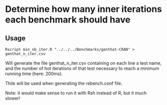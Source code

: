 # Determine how many inner iterations each benchmark should have

## Usage

```
Rscript min_nb_iter.R "../../../Benchmarks/genthat-CRAN" > genthat_n_iter.csv
```

Will generate the file genthat_n_iter.csv containing on each line a test name, and the number of hot iterations of that test necessary to reach a minimum running time (here: 200ms).

Thile will be used when generating the rebench.conf file.

Note: it would make sense to run it with Rsh instead of R, but it much slower!
